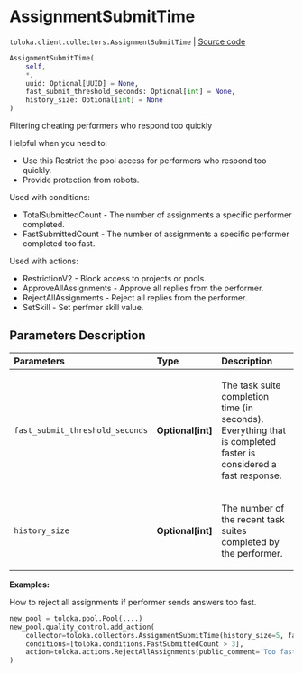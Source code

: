 # AssignmentSubmitTime
`toloka.client.collectors.AssignmentSubmitTime` | [Source code](https://github.com/Toloka/toloka-kit/blob/v0.1.24/src/client/collectors.py#L192)

```python
AssignmentSubmitTime(
    self,
    *,
    uuid: Optional[UUID] = None,
    fast_submit_threshold_seconds: Optional[int] = None,
    history_size: Optional[int] = None
)
```

Filtering cheating performers who respond too quickly


Helpful when you need to:
- Use this Restrict the pool access for performers who respond too quickly.
- Provide protection from robots.

Used with conditions:
* TotalSubmittedCount - The number of assignments a specific performer completed.
* FastSubmittedCount - The number of assignments a specific performer completed too fast.

Used with actions:
* RestrictionV2 - Block access to projects or pools.
* ApproveAllAssignments - Approve all replies from the performer.
* RejectAllAssignments - Reject all replies from the performer.
* SetSkill - Set perfmer skill value.

## Parameters Description

| Parameters | Type | Description |
| :----------| :----| :-----------|
`fast_submit_threshold_seconds`|**Optional\[int\]**|<p>The task suite completion time (in seconds). Everything that is completed faster is considered a fast response.</p>
`history_size`|**Optional\[int\]**|<p>The number of the recent task suites completed by the performer.</p>

**Examples:**

How to reject all assignments if performer sends answers too fast.

```python
new_pool = toloka.pool.Pool(....)
new_pool.quality_control.add_action(
    collector=toloka.collectors.AssignmentSubmitTime(history_size=5, fast_submit_threshold_seconds=20),
    conditions=[toloka.conditions.FastSubmittedCount > 3],
    action=toloka.actions.RejectAllAssignments(public_comment='Too fast answering. You are cheater!')
)
```
